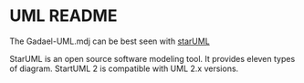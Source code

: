 # UML README
The Gadael-UML.mdj can be best seen with [starUML](http://staruml.io/)

StarUML is an open source software modeling tool. It provides eleven types of diagram. StartUML 2 is compatible with UML 2.x versions.
